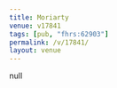 ```yaml
---
title: Moriarty
venue: v17841
tags: [pub, "fhrs:62903"]
permalink: /v/17841/
layout: venue
---
```

null